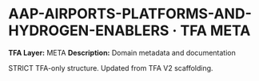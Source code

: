 # AAP-AIRPORTS-PLATFORMS-AND-HYDROGEN-ENABLERS · TFA META

**TFA Layer:** META
**Description:** Domain metadata and documentation

STRICT TFA-only structure. Updated from TFA V2 scaffolding.

